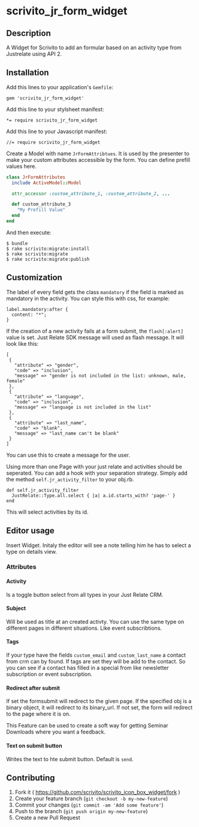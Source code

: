 # scrivito_jr_form_widget

## Description

A Widget for Scrivito to add an formular based on an activity type from Justrelate using API 2.

## Installation

Add this lines to your application's `Gemfile`:

    gem 'scrivito_jr_form_widget'

Add this line to your stylsheet manifest:
    
    *= require scrivito_jr_form_widget

Add this line to your Javascript manifest:

    //= require scrivito_jr_form_widget    

Create a Model with name `JrFormAttribtues`. It is used by the presenter to make your custom attributes accessible by the form. You can define prefill values here.

```ruby
class JrFormAttributes
  include ActiveModel::Model

  attr_accessor :custom_attribute_1, :custom_attribute_2, ...

  def custom_attribute_3
    "My Prefill Value"
  end
end
```

And then execute:

    $ bundle
    $ rake scrivito:migrate:install
    $ rake scrivito:migrate
    $ rake scrivito:migrate:publish

## Customization

The label of every field gets the class `mandatory` if the field is marked as mandatory in the activity. You can style this with css, for example:

    label.mandatory:after {
      content: "*";
    }

If the creation of a new activity fails at a form submit, the `flash[:alert]` value is set. Just Relate SDK message will used as flash message. It will look like this:

    [
     {
       "attribute" => "gender",
       "code" => "inclusion",
       "message" => "gender is not included in the list: unknown, male, female"
     },
     {
       "attribute" => "language",
       "code" => "inclusion",
       "message" => "language is not included in the list"
     },
     {
       "attribute" => "last_name",
       "code" => "blank",
       "message" => "last_name can't be blank"
     }
    ]

You can use this to create a message for the user.

Using more than one Page with your just relate and activities should be seperated. You can add a hook with your separation strategy. Simply add the method `self.jr_activity_filter` to your obj.rb.

    def self.jr_activity_filter
      JustRelate::Type.all.select { |a| a.id.starts_with? 'page-' }
    end

This will select activities by its id.

## Editor usage

Insert Widget. Initaly the editor will see a note telling him he has to select a type on details view.

### Attributes

#### Activity

Is a toggle button select from all types in your Just Relate CRM.

#### Subject

Will be used as title at an created activty. You can use the same type on different pages in different situations. Like event subscribtions.

#### Tags

If your type have the fields `custom_email` and `custom_last_name` a contact from crm can by found. If tags are set they will be add to the contact. So you can see if a contact has filled in a special from like newsletter subscription or event subscription.

#### Redirect after submit

If set the formsubmit will redirect to the given page. If the specified obj is a binary object, it will redirect to its binary_url. If not set, the form will redirect to the page where it is on.

This Feature can be used to create a soft way for getting Seminar Downloads where you want a feedback.

#### Text on submit button

Writes the text to hte submit button. Default is `send`.

## Contributing

1. Fork it ( https://github.com/scrivito/scrivito_icon_box_widget/fork )
2. Create your feature branch (`git checkout -b my-new-feature`)
3. Commit your changes (`git commit -am 'Add some feature'`)
4. Push to the branch (`git push origin my-new-feature`)
5. Create a new Pull Request